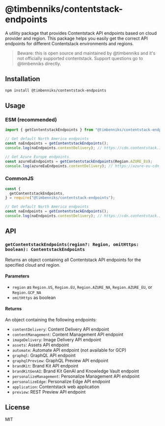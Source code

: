 # @timbenniks/contentstack-endpoints

A utility package that provides Contentstack API endpoints based on cloud provider and region. This package helps you easily get the correct API endpoints for different Contentstack environments and regions.

> Beware: this is open source and maintained by @timbenniks and it's not officially supported contentstack. Support questions go to @timbenniks directly.

## Installation

```bash
npm install @timbenniks/contentstack-endpoints
```

## Usage

### ESM (recommended)

```typescript
import { getContentstackEndpoints } from "@timbenniks/contentstack-endpoints";

// Get default North America endpoints
const naEndpoints = getContentstackEndpoints();
console.log(naEndpoints.contentDelivery); // https://cdn.contentstack.io

// Get Azure Europe endpoints
const azureEuEndpoints = getContentstackEndpoints(Region.AZURE_EU);
console.log(azureEuEndpoints.contentDelivery); // https://azure-eu-cdn.contentstack.com
```

### CommonJS

```javascript
const {
  getContentstackEndpoints,
} = require("@timbenniks/contentstack-endpoints");

// Get default North America endpoints
const naEndpoints = getContentstackEndpoints();
console.log(naEndpoints.contentDelivery); // https://cdn.contentstack.io
```

## API

### `getContentstackEndpoints(region?: Region, omitHttps: boolean): ContentstackEndpoints`

Returns an object containing all Contentstack API endpoints for the specified cloud and region.

#### Parameters

- `region` as `Region.US`, `Region.EU`, `Region.AZURE_NA`, `Region.AZURE_EU`, or `Region.GCP_NA`
- `omitHttps` as boolean

#### Returns

An object containing the following endpoints:

- `contentDelivery`: Content Delivery API endpoint
- `contentManagement`: Content Management API endpoint
- `imageDelivery`: Image Delivery API endpoint
- `assets`: Assets API endpoint
- `automate`: Automate API endpoint (not available for GCP)
- `graphql`: GraphQL API endpoint
- `graphqlPreview`: GraphQL Preview API endpoint
- `brandKit`: Brand Kit API endpoint
- `brandKitGenAI`: Brand Kit GenAI and Knowledge Vault endpoint
- `personalizeManagement`: Personalize Management API endpoint
- `personalizeEdge`: Personalize Edge API endpoint
- `application`: Contentstack web application
- `preview`: REST Preview API endpoint

## License

MIT
